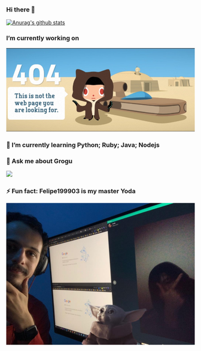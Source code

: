 ### Hi there 👋

[![Anurag's github stats](https://github-readme-stats.vercel.app/api?username=Cameasy)](https://github.com/anuraghazra/github-readme-stats)
###  I’m currently working on 
<img src=".github/404notfound.jpg">

### 🌱 I’m currently learning Python; Ruby; Java; Nodejs

### 💬 Ask me about Grogu <p> <img src = "https://i.giphy.com/media/X58aNIz288nhDcCM7l/giphy.webp"> </p>

### ⚡ Fun fact: Felipe199903 is my master Yoda
<img src=".github/Googledate.jpg">

